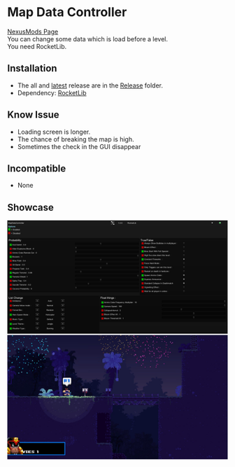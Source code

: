 # Map Data Controller

[NexusMods Page](https://www.nexusmods.com/broforce/mods/18)  
You can change some data which is load before a level.  
You need RocketLib.

## Installation

* The all and [latest](./Release/MapDataControllerMod.zip) release are in the [Release](./Release/) folder.
* Dependency: [RocketLib](https://www.nexusmods.com/broforce/mods/9)

## Know Issue

* Loading screen is longer.
* The chance of breaking the map is high.
* Sometimes the check in the GUI disappear

## Incompatible

* None

## Showcase

![GUI](.img/GUI.jpg)
![Example](.img/Example.jpg)
